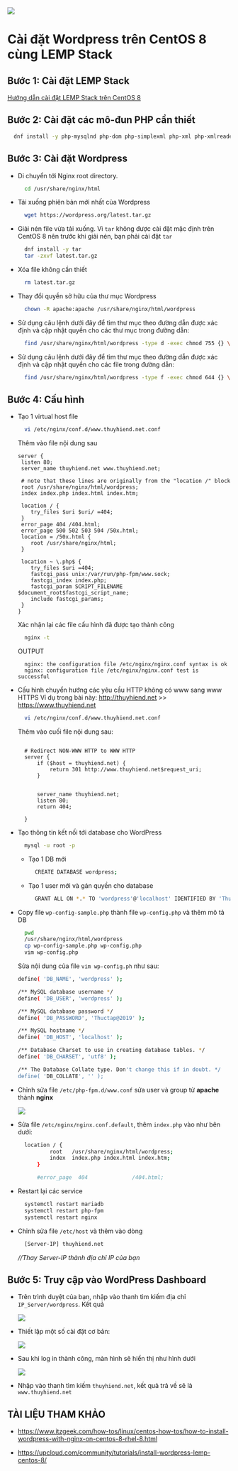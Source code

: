 <img src="../images/wordpress.jpg">  

# Cài đặt Wordpress trên CentOS 8 cùng LEMP Stack  

## Bước 1: Cài đặt LEMP Stack  

[Hướng dẫn cài đặt LEMP Stack trên CentOS 8](lemp.md)

## Bước 2: Cài đặt các mô-đun PHP cần thiết
  
  ```sh
    dnf install -y php-mysqlnd php-dom php-simplexml php-xml php-xmlreader php-curl php-exif php-ftp php-gd php-iconv  php-json php-mbstring php-posix php-sockets php-tokenizer
  ```

## Bước 3: Cài đặt Wordpress
- Di chuyển tới Nginx root directory.

  ```sh
    cd /usr/share/nginx/html
  ```

- Tải xuống phiên bản mới nhất của Wordpress

  ```sh
    wget https://wordpress.org/latest.tar.gz
  ```

- Giải nén file vừa tải xuống. Vì `tar` không được cài đặt mặc định trên CentOS 8 nên trước khi giải nén, bạn phải cài đặt `tar`  

  ```sh
    dnf install -y tar
    tar -zxvf latest.tar.gz
  ```  

- Xóa file không cần thiết

  ```sh
    rm latest.tar.gz
  ```
- Thay đổi quyền sở hữu của thư mục Wordpress

  ```sh
    chown -R apache:apache /usr/share/nginx/html/wordpress
  ```

- Sử dụng câu lệnh dưới đây để tìm thư mục theo đường dẫn được xác định và cập nhật quyền cho các thư mục trong đường dẫn:

  ```sh
    find /usr/share/nginx/html/wordpress -type d -exec chmod 755 {} \;
  ```

- Sử dụng câu lệnh dưới đây để tìm thư mục theo đường dẫn được xác định và cập nhật quyền cho các file trong đường dẫn:

  ```sh
    find /usr/share/nginx/html/wordpress -type f -exec chmod 644 {} \;
  ```


## Bước 4: Cấu hình 
- Tạo 1 virtual host file
  ```sh
    vi /etc/nginx/conf.d/www.thuyhiend.net.conf
  ```
  Thêm vào file nội dung sau

  ```nginx
  server {
   listen 80;
   server_name thuyhiend.net www.thuyhiend.net;

   # note that these lines are originally from the "location /" block
   root /usr/share/nginx/html/wordpress;
   index index.php index.html index.htm;

   location / {
      try_files $uri $uri/ =404;
   }
   error_page 404 /404.html;
   error_page 500 502 503 504 /50x.html;
   location = /50x.html {
      root /usr/share/nginx/html;
   }

   location ~ \.php$ {
      try_files $uri =404;
      fastcgi_pass unix:/var/run/php-fpm/www.sock;
      fastcgi_index index.php;
      fastcgi_param SCRIPT_FILENAME $document_root$fastcgi_script_name;
      include fastcgi_params;
   }
  }
  ```

  Xác nhận lại các file cấu hình đã được tạo thành công

  ```sh
    nginx -t
  ```
  OUTPUT
  ```nginx
    nginx: the configuration file /etc/nginx/nginx.conf syntax is ok
    nginx: configuration file /etc/nginx/nginx.conf test is successful
  ```

- Cấu hình chuyển hướng các yêu cầu HTTP không có www sang www HTTPS
  Ví dụ trong bài này: http://thuyhiend.net >> https://www.thuyhiend.net

  ```sh
    vi /etc/nginx/conf.d/www.thuyhiend.net.conf
  ```

  Thêm vào cuối file nội dung sau:

  ```nginx
  
    # Redirect NON-WWW HTTP to WWW HTTP
    server {
        if ($host = thuyhiend.net) {
            return 301 http://www.thuyhiend.net$request_uri;
        }


        server_name thuyhiend.net;
        listen 80;
        return 404;

    }
  ```  

- Tạo thông tin kết nối tới database cho WordPress

  ```sh
    mysql -u root -p
  ```  

  - Tạo 1 DB mới

    ```sh
      CREATE DATABASE wordpress;
    ```

  - Tạo 1 user mới và gán quyền cho database

    ```sh
      GRANT ALL ON *.* TO 'wordpress'@'localhost' IDENTIFIED BY 'Thuctap@2019';
    ```

- Copy file `wp-config-sample.php` thành file `wp-config.php` và thêm mô tả DB  

  ```sh
    pwd
    /usr/share/nginx/html/wordpress
    cp wp-config-sample.php wp-config.php
    vim wp-config.php
  ```  

  Sửa nội dung của file `vim wp-config.ph` như sau:

    ```sh
    define( 'DB_NAME', 'wordpress' );

    /** MySQL database username */
    define( 'DB_USER', 'wordpress' );

    /** MySQL database password */
    define( 'DB_PASSWORD', 'Thuctap@2019' );

    /** MySQL hostname */
    define( 'DB_HOST', 'localhost' );

    /** Database Charset to use in creating database tables. */
    define( 'DB_CHARSET', 'utf8' );

    /** The Database Collate type. Don't change this if in doubt. */
    define( 'DB_COLLATE', '' );
    ```  

- Chỉnh sửa file `/etc/php-fpm.d/www.conf` sửa user và group từ **apache** thành **nginx**  

  <img src="../images/php_config.png">  



- Sửa file `/etc/nginx/nginx.conf.default`, thêm `index.php` vào như bên dưới:

  ```sh
    location / {
            root   /usr/share/nginx/html/wordpress;
            index  index.php index.html index.htm;
        }

        #error_page  404              /404.html;
  ```  

- Restart lại các service

  ```sh
    systemctl restart mariadb
    systemctl restart php-fpm
    systemctl restart nginx  
  ```  

- Chỉnh sửa file `/etc/host` và thêm vào dòng

  ```sh
    [Server-IP] thuyhiend.net
  ```
    *//Thay Server-IP thành địa chỉ IP của bạn*

## Bước 5: Truy cập vào WordPress Dashboard  

- Trên trình duyệt của bạn, nhập vào thanh tìm kiếm địa chỉ `IP_Server/wordpress`. Kết quả

  <img src="../images/wordpress_test.png">  

- Thiết lập một số cài đặt cơ bản:

  <img src="../images/setup.png">  

- Sau khi log in thành công, màn hình sẽ hiển thị như hình dưới  

  <img src="../images/login.png">  

- Nhập vào thanh tìm kiếm `thuyhiend.net`, kết quả trả về sẽ là `www.thuyhiend.net`  



## TÀI LIỆU THAM KHẢO
- https://www.itzgeek.com/how-tos/linux/centos-how-tos/how-to-install-wordpress-with-nginx-on-centos-8-rhel-8.html

- https://upcloud.com/community/tutorials/install-wordpress-lemp-centos-8/